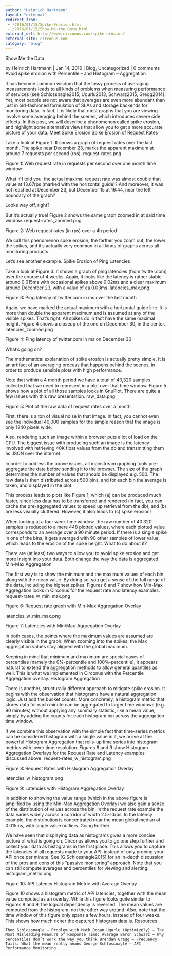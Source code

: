 ```yaml
---
author: "Heinrich Hartmann"
layout: "external"
redirect_from:
 - /2016/01/15/Spike-Erosion.html
 - /2016/01/15/Show-Me-the-Data.html
external_url: http://www.circonus.com/spike-erosion/
external_site: circonus.com
category: "blog"
---
```


Show Me the Data

by Heinrich Hartmann | Jan 14, 2016 | Blog, Uncategorized | 0 comments
Avoid spike erosion with Percentile – and Histogram – Aggregation

It has become common wisdom that the lossy process of averaging measurements leads to all kinds of problems when measuring performance of services (see Schlossnagle2015,  Ugurlu2013,  Schwarz2015,  Gregg2014). Yet, most people are not aware that averages are even more abundant than just in old-fashioned formulation of SLAs and storage backends for monitoring data. In fact, it is likely that most graphs that you are viewing involve some averaging behind the scenes, which introduces severe side effects. In this post, we will describe a phenomenon called spike erosion, and highlight some alternative views that allow you to get a more accurate picture of your data.
Meet Spike Erosion
Spike Erosion of Request Rates

Take a look at Figure 1. It shows a graph of request rates over the last month. The spike near December 23, marks the apparent maximum at around 7 requests per second (rps).
request-rates.png

Figure 1: Web request rate in requests per second over one month time window

What if I told you, the actual maximal request rate was almost double that value at 13.67rps (marked with the horizontal guide)? And moreover, it was not reached at December 23, but December 15 at 16:44, near the left boundary of the graph?

Looks way off, right?

But it’s actually true! Figure 2 shows the same graph zoomed in at said time window.
request-rates_zoomed.png

Figure 2: Web request rates (in rps) over a 4h period

We call this phenomenon spike erosion; the farther you zoom out, the lower the spikes, and it’s actually very common in all kinds of graphs across all monitoring products.

Let’s see another example.
Spike Erosion of Ping Latencies

Take a look at Figure 3. It shows a graph of ping latencies (from twitter.com) over the course of 4 weeks. Again, it looks like the latency is rather stable around 0.015ms with occasional spikes above 0.02ms and a clear maximum around December 23, with a value of ca 0.03ms.
latencies_max.png

Figure 3: Ping latency of twitter.com in ms over the last month



Again, we have marked the actual maximum with a horizontal guide line. It is more than double the apparent maximum and is assumed at any of the visible spikes. That’s right. All spikes do in fact have the same maximal height. Figure 4 shows a closeup of the one on December 30, in the center.
latencies_zoomed.png

Figure 4: Ping latency of twitter.com in ms on December 30


What’s going on?

The mathematical explanation of spike erosion is actually pretty simple. It is an artifact of an averaging process that happens behind the scenes, in order to produce sensible plots with high performance.

Note that within a 4 month period we have a total of 40,320 samples collected that we need to represent in a plot over that time window. Figure 5 shows how a plot of all those samples looks in GnuPlot. There are quite a few issues with this raw presentation.
raw_data.png

Figure 5: Plot of the raw data of request rates over a month

First, there is a ton of visual noise in that image. In fact, you cannot even see the individual 40,000 samples for the simple reason that the image is only 1240 pixels wide.

Also, rendering such an image within a browser puts a lot of load on the CPU. The biggest issue with producing such an image is the latency involved with retrieving 40K float values from the db and transmitting them as JSON over the internet.

In order to address the above issues, all mainstream graphing tools pre-aggregate the data before sending it to the browser. The size of the graph determines the number of values that should be displayed e.g. 500. The raw data is then distributed across 500 bins, and for each bin the average is taken, and displayed in the plot.

This process leads to plots like Figure 1, which (a) can be produced much faster, since less data has to be transferred and rendered (in fact, you can cache the pre-aggregated values to speed up retrieval from the db), and (b) are less visually cluttered. However, it also leads to (c) spike erosion!

When looking at a four week time window, the raw number of 40.320 samples is reduced to a mere 448 plotted values, where each plotted value corresponds to an average over a 90 minute period. If there is a single spike in one of the bins, it gets averaged with 90 other samples of lower value, which leads to the erosion of the spike height.
What to do about it?

There are (at least) two ways to allow you to avoid spike erosion and get more insight into your data. Both change the way the data is aggregated.
Min-Max Aggregation

The first way is to show the minimum and the maximum values of each bin along with the mean value. By doing so, you get a sense of the full range of the data, including the highest spikes. Figures 6 and 7 show how Min-Max Aggregation looks in Circonus for the request rate and latency examples.
request-rates_w_min_max.png

Figure 6: Request rate graph with Min-Max Aggregation Overlay


latencies_w_min_max.png

Figure 7: Latencies with Min/Max-Aggregation Overlay



In both cases, the points where the maximum values are assumed are clearly visible in the graph. When zooming into the spikes, the Max aggregation values stay aligned with the global maximum.

Keeping in mind that minimum and maximum are special cases of percentiles (namely the 0%-percentile and 100%-percentile), it appears natural to extend the aggregation methods to allow general quantiles as well. This is what we implemented in Circonus with the Percentile Aggregation overlay.
Histogram Aggregation

There is another, structurally different approach to mitigate spike erosion. It begins with the observation that histograms have a natural aggregation logic: Just add the bucket counts. More concretely, a histogram metric that stores data for each minute can be aggregated to larger time windows (e.g. 90 minutes) without applying any summary statistic, like a mean value, simply by adding the counts for each histogram bin across the aggregation time window.

If we combine this observation with the simple fact that time-series metrics can be considered histogram with a single value in it, we arrive at the powerful Histogram Aggregation that rolls-up time series into histogram metrics with lower time resolution. Figures 8 and 9 show Histogram Aggregation Overlays for the Request Rate and Latency examples discussed above.
request-rates_w_histogram.png

Figure 8: Request Rates with Histogram Aggregation Overlay


latencies_w_histogram.png

Figure 9: Latencies with Histogram Aggregation Overlay



In addition to showing the value range (which in the above figure is amplified by using the Min-Max Aggregation Overlay) we also gain a sense of the distribution of values across the bin. In the request rate example the data varies widely across a corridor of width 2.5-10rps. In the latency example, the distribution is concentrated near the mean global median of 0.015ms, with single value outliers.
Going Further

We have seen that displaying data as histograms gives a more concise picture of what is going on. Circonus allows you to go one step further and collect your data as histograms in the first place. This allows you to capture the latencies of all requests made to your API, instead of only probing your API once per minute. See [G.Schlossnagle2015] for an in-depth discussion of the pros and cons of this “passive monitoring” approach. Note that you can still compute averages and percentiles for viewing and alerting.
histogram_metric.png

Figure 10: API Latency Histogram Metric with Average Overlay



Figure 10 shows a histogram metric of API latencies, together with the mean value computed as an overlay. While this figure looks quite similar to Figures 8 and 9, the logical dependency is reversed. The mean values are computed from the histogram, not the other way around. Also, note that the time window of this figure only spans a few hours, instead of four weeks. This shows how much richer the captured histogram data is.
Resources

    Theo Schlossnagle – Problem with Math Dogan Ugurlu (Optimizely) – The Most Misleading Measure of Response Time: Average Baron Schwarz – Why percentiles don’t work the way you think Brendan Gregg – Frequency Tails: What the mean really means George Schlossnagle – API Performance Monitoring
